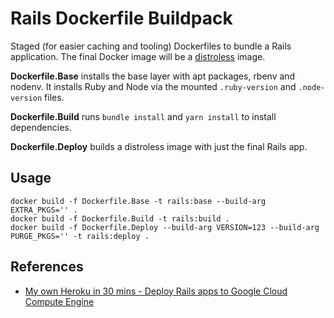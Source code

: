 # Rails Dockerfile Buildpack

Staged (for easier caching and tooling) Dockerfiles to bundle a Rails application. 
The final Docker image will be a [distroless](https://github.com/GoogleContainerTools/distroless) image. 

__Dockerfile.Base__ installs the base layer with apt packages, rbenv and nodenv. It installs Ruby and Node
via the mounted `.ruby-version` and `.node-version` files.

__Dockerfile.Build__ runs `bundle install` and `yarn install` to install dependencies.

__Dockerfile.Deploy__ builds a distroless image with just the final Rails app. 


## Usage

```
docker build -f Dockerfile.Base -t rails:base --build-arg EXTRA_PKGS='' .
docker build -f Dockerfile.Build -t rails:build .
docker build -f Dockerfile.Deploy --build-arg VERSION=123 --build-arg PURGE_PKGS='' -t rails:deploy .
```

## References 

* [My own Heroku in 30 mins - Deploy Rails apps to Google Cloud Compute Engine](https://gist.github.com/mattes/8f00da1f8ec55712e212f51a14745835)

